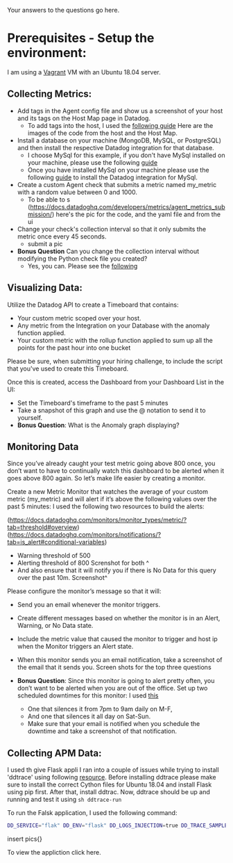 Your answers to the questions go here.
# Prerequisites - Setup the environment:
I am using a [Vagrant](https://learn.hashicorp.com/collections/vagrant/getting-started) VM with an Ubuntu 18.04 server.

## Collecting Metrics:

* Add tags in the Agent config file and show us a screenshot of your host and its tags on the Host Map page in Datadog.
  - To add tags into the host, I used the [following guide](https://docs.datadoghq.com/getting_started/tagging/assigning_tags?tab=noncontainerizedenvironments)
  Here are the images of the code from the host and the Host Map.
* Install a database on your machine (MongoDB, MySQL, or PostgreSQL) and then install the respective Datadog integration for that database.
  - I choose MySql for this example, if you don't have MySql installed on your machine, please use the following [guide](https://www.digitalocean.com/community/tutorials/how-to-install-mysql-on-ubuntu-18-04)
  - Once you have installed MySql on your machine please use the following [guide](https://docs.datadoghq.com/integrations/mysql/?tab=host#pagetitle) to install the Datadog integration for MySql.
* Create a custom Agent check that submits a metric named my_metric with a random value between 0 and 1000.
  - To be able to s (https://docs.datadoghq.com/developers/metrics/agent_metrics_submission/)
  here's the pic for the code, and the yaml file and from the  ui 
* Change your check's collection interval so that it only submits the metric once every 45 seconds.
  - submit a pic
* **Bonus Question** Can you change the collection interval without modifying the Python check file you created?
  - Yes, you can. Please see the [following](https://docs.datadoghq.com/developers/write_agent_check/?tab=agentv6v7#collection-interval)

## Visualizing Data:

Utilize the Datadog API to create a Timeboard that contains:

* Your custom metric scoped over your host.
* Any metric from the Integration on your Database with the anomaly function applied.
* Your custom metric with the rollup function applied to sum up all the points for the past hour into one bucket

Please be sure, when submitting your hiring challenge, to include the script that you've used to create this Timeboard.

Once this is created, access the Dashboard from your Dashboard List in the UI:

* Set the Timeboard's timeframe to the past 5 minutes
* Take a snapshot of this graph and use the @ notation to send it to yourself.
* **Bonus Question**: What is the Anomaly graph displaying?


## Monitoring Data

Since you’ve already caught your test metric going above 800 once, you don’t want to have to continually watch this dashboard to be alerted when it goes above 800 again. So let’s make life easier by creating a monitor.

Create a new Metric Monitor that watches the average of your custom metric (my_metric) and will alert if it’s above the following values over the past 5 minutes:
I used the following two resources to build the alerts:

(https://docs.datadoghq.com/monitors/monitor_types/metric/?tab=threshold#overview)
(https://docs.datadoghq.com/monitors/notifications/?tab=is_alert#conditional-variables)

* Warning threshold of 500
* Alerting threshold of 800
Screnshot for both ^
* And also ensure that it will notify you if there is No Data for this query over the past 10m.
Screenshot^

Please configure the monitor’s message so that it will:

* Send you an email whenever the monitor triggers.
* Create different messages based on whether the monitor is in an Alert, Warning, or No Data state.
* Include the metric value that caused the monitor to trigger and host ip when the Monitor triggers an Alert state.
* When this monitor sends you an email notification, take a screenshot of the email that it sends you.
Screen shots for the top three questions

* **Bonus Question**: Since this monitor is going to alert pretty often, you don’t want to be alerted when you are out of the office. Set up two scheduled downtimes for this monitor:
I used [this](https://docs.datadoghq.com/monitors/downtimes/?tab=bymonitorname) 

  * One that silences it from 7pm to 9am daily on M-F,
  * And one that silences it all day on Sat-Sun.
  * Make sure that your email is notified when you schedule the downtime and take a screenshot of that notification.
  
## Collecting APM Data:
I used th give Flask appli
I ran into a couple of issues while trying to install 'ddtrace' using following [resource](https://docs.datadoghq.com/tracing/setup_overview/setup/python/?tab=containers#follow-the-in-app-documentation-recommended). Before installing ddtrace please make sure to install the correct Cython files for Ubuntu 18.04 and install Flask using pip first. After that, install ddtrac. Now, ddtrace should be up and running and test it using ```sh ddtrace-run ```

To run the Falsk application, I used the following command: 

``` sh
DD_SERVICE="flak" DD_ENV="flask" DD_LOGS_INJECTION=true DD_TRACE_SAMPLE_RATE="1" DD_PROFILING_ENABLED=true ddtrace-run python flaskapp.py
```
insert pics{}

To view the appliction click here.
